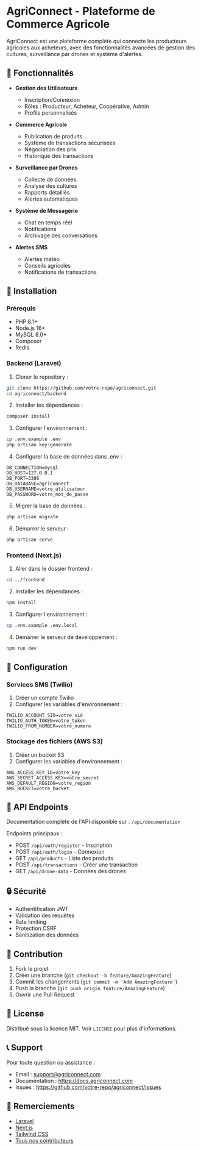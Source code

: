 # AgriConnect - Plateforme de Commerce Agricole

AgriConnect est une plateforme complète qui connecte les producteurs agricoles aux acheteurs, avec des fonctionnalités avancées de gestion des cultures, surveillance par drones et système d'alertes.

## 🌟 Fonctionnalités

- **Gestion des Utilisateurs**
  - Inscription/Connexion
  - Rôles : Producteur, Acheteur, Coopérative, Admin
  - Profils personnalisés

- **Commerce Agricole**
  - Publication de produits
  - Système de transactions sécurisées
  - Négociation des prix
  - Historique des transactions

- **Surveillance par Drones**
  - Collecte de données
  - Analyse des cultures
  - Rapports détaillés
  - Alertes automatiques

- **Système de Messagerie**
  - Chat en temps réel
  - Notifications
  - Archivage des conversations

- **Alertes SMS**
  - Alertes météo
  - Conseils agricoles
  - Notifications de transactions

## 🚀 Installation

### Prérequis

- PHP 8.1+
- Node.js 16+
- MySQL 8.0+
- Composer
- Redis

### Backend (Laravel)

1. Cloner le repository :
```bash
git clone https://github.com/votre-repo/agriconnect.git
cd agriconnect/backend
```

2. Installer les dépendances :
```bash
composer install
```

3. Configurer l'environnement :
```bash
cp .env.example .env
php artisan key:generate
```

4. Configurer la base de données dans .env :
```
DB_CONNECTION=mysql
DB_HOST=127.0.0.1
DB_PORT=3306
DB_DATABASE=agriconnect
DB_USERNAME=votre_utilisateur
DB_PASSWORD=votre_mot_de_passe
```

5. Migrer la base de données :
```bash
php artisan migrate
```

6. Démarrer le serveur :
```bash
php artisan serve
```

### Frontend (Next.js)

1. Aller dans le dossier frontend :
```bash
cd ../frontend
```

2. Installer les dépendances :
```bash
npm install
```

3. Configurer l'environnement :
```bash
cp .env.example .env.local
```

4. Démarrer le serveur de développement :
```bash
npm run dev
```

## 🔧 Configuration

### Services SMS (Twilio)
1. Créer un compte Twilio
2. Configurer les variables d'environnement :
```
TWILIO_ACCOUNT_SID=votre_sid
TWILIO_AUTH_TOKEN=votre_token
TWILIO_FROM_NUMBER=votre_numero
```

### Stockage des fichiers (AWS S3)
1. Créer un bucket S3
2. Configurer les variables d'environnement :
```
AWS_ACCESS_KEY_ID=votre_key
AWS_SECRET_ACCESS_KEY=votre_secret
AWS_DEFAULT_REGION=votre_region
AWS_BUCKET=votre_bucket
```

## 📱 API Endpoints

Documentation complète de l'API disponible sur : `/api/documentation`

Endpoints principaux :
- POST `/api/auth/register` - Inscription
- POST `/api/auth/login` - Connexion
- GET `/api/products` - Liste des produits
- POST `/api/transactions` - Créer une transaction
- GET `/api/drone-data` - Données des drones

## 🔒 Sécurité

- Authentification JWT
- Validation des requêtes
- Rate limiting
- Protection CSRF
- Sanitization des données

## 🤝 Contribution

1. Fork le projet
2. Créer une branche (`git checkout -b feature/AmazingFeature`)
3. Commit les changements (`git commit -m 'Add AmazingFeature'`)
4. Push la branche (`git push origin feature/AmazingFeature`)
5. Ouvrir une Pull Request

## 📄 License

Distribué sous la licence MIT. Voir `LICENSE` pour plus d'informations.

## 📞 Support

Pour toute question ou assistance :
- Email : support@agriconnect.com
- Documentation : https://docs.agriconnect.com
- Issues : https://github.com/votre-repo/agriconnect/issues

## 🙏 Remerciements

- [Laravel](https://laravel.com)
- [Next.js](https://nextjs.org)
- [Tailwind CSS](https://tailwindcss.com)
- [Tous nos contributeurs](https://github.com/votre-repo/agriconnect/contributors)
